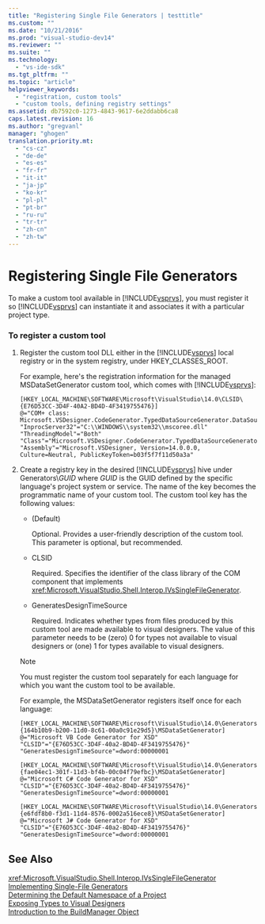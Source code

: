 ```yaml
---
title: "Registering Single File Generators | testtitle"
ms.custom: ""
ms.date: "10/21/2016"
ms.prod: "visual-studio-dev14"
ms.reviewer: ""
ms.suite: ""
ms.technology: 
  - "vs-ide-sdk"
ms.tgt_pltfrm: ""
ms.topic: "article"
helpviewer_keywords: 
  - "registration, custom tools"
  - "custom tools, defining registry settings"
ms.assetid: db7592c0-1273-4843-9617-6e2ddabb6ca8
caps.latest.revision: 16
ms.author: "gregvanl"
manager: "ghogen"
translation.priority.mt: 
  - "cs-cz"
  - "de-de"
  - "es-es"
  - "fr-fr"
  - "it-it"
  - "ja-jp"
  - "ko-kr"
  - "pl-pl"
  - "pt-br"
  - "ru-ru"
  - "tr-tr"
  - "zh-cn"
  - "zh-tw"
---
```

# Registering Single File Generators
To make a custom tool available in [!INCLUDE[vsprvs](../code-quality/includes/vsprvs_md.md)], you must register it so [!INCLUDE[vsprvs](../code-quality/includes/vsprvs_md.md)] can instantiate it and associates it with a particular project type.  
  
### To register a custom tool  
  
1.  Register the custom tool DLL either in the [!INCLUDE[vsprvs](../code-quality/includes/vsprvs_md.md)] local registry or in the system registry, under HKEY_CLASSES_ROOT.  
  
     For example, here's the registration information for the managed MSDataSetGenerator custom tool, which comes with [!INCLUDE[vsprvs](../code-quality/includes/vsprvs_md.md)]:  
  
    ```  
    [HKEY_LOCAL_MACHINE\SOFTWARE\Microsoft\VisualStudio\14.0\CLSID\{E76D53CC-3D4F-40A2-BD4D-4F3419755476}]  
    @="COM+ class: Microsoft.VSDesigner.CodeGenerator.TypedDataSourceGenerator.DataSourceGeneratorWrapper"  
    "InprocServer32"="C:\\WINDOWS\\system32\\mscoree.dll"  
    "ThreadingModel"="Both"  
    "Class"="Microsoft.VSDesigner.CodeGenerator.TypedDataSourceGenerator.DataSourceGeneratorWrapper"  
    "Assembly"="Microsoft.VSDesigner, Version=14.0.0.0, Culture=Neutral, PublicKeyToken=b03f5f7f11d50a3a"  
    ```  
  
2.  Create a registry key in the desired [!INCLUDE[vsprvs](../code-quality/includes/vsprvs_md.md)] hive under Generators\\*GUID* where *GUID* is the GUID defined by the specific language's project system or service. The name of the key becomes the programmatic name of your custom tool. The custom tool key has the following values:  
  
    -   (Default)  
  
         Optional. Provides a user-friendly description of the custom tool. This parameter is optional, but recommended.  
  
    -   CLSID  
  
         Required. Specifies the identifier of the class library of the COM component that implements <xref:Microsoft.VisualStudio.Shell.Interop.IVsSingleFileGenerator>.  
  
    -   GeneratesDesignTimeSource  
  
         Required. Indicates whether types from files produced by this custom tool are made available to visual designers. The value of this parameter needs to be (zero) 0 for types not available to visual designers or (one) 1 for types available to visual designers.  
  
    > [!NOTE]
    >  You must register the custom tool separately for each language for which you want the custom tool to be available.  
  
     For example, the MSDataSetGenerator registers itself once for each language:  
  
    ```  
    [HKEY_LOCAL_MACHINE\SOFTWARE\Microsoft\VisualStudio\14.0\Generators\{164b10b9-b200-11d0-8c61-00a0c91e29d5}\MSDataSetGenerator]  
    @="Microsoft VB Code Generator for XSD"  
    "CLSID"="{E76D53CC-3D4F-40a2-BD4D-4F3419755476}"  
    "GeneratesDesignTimeSource"=dword:00000001  
  
    [HKEY_LOCAL_MACHINE\SOFTWARE\Microsoft\VisualStudio\14.0\Generators\{fae04ec1-301f-11d3-bf4b-00c04f79efbc}\MSDataSetGenerator]  
    @="Microsoft C# Code Generator for XSD"  
    "CLSID"="{E76D53CC-3D4F-40a2-BD4D-4F3419755476}"  
    "GeneratesDesignTimeSource"=dword:00000001  
  
    [HKEY_LOCAL_MACHINE\SOFTWARE\Microsoft\VisualStudio\14.0\Generators\{e6fdf8b0-f3d1-11d4-8576-0002a516ece8}\MSDataSetGenerator]  
    @="Microsoft J# Code Generator for XSD"  
    "CLSID"="{E76D53CC-3D4F-40a2-BD4D-4F3419755476}"  
    "GeneratesDesignTimeSource"=dword:00000001  
    ```  
  
## See Also  
 <xref:Microsoft.VisualStudio.Shell.Interop.IVsSingleFileGenerator>   
 [Implementing Single-File Generators](../extensibility-internals/implementing-single-file-generators.md)   
 [Determining the Default Namespace of a Project](../misc/determining-the-default-namespace-of-a-project.md)   
 [Exposing Types to Visual Designers](../extensibility-internals/exposing-types-to-visual-designers.md)   
 [Introduction to the BuildManager Object](http://msdn.microsoft.com/en-us/50080ec2-c1c9-412c-98ef-18d7f895e7fa)